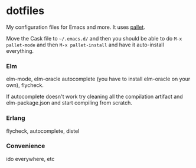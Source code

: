 # dotfiles

My configuration files for Emacs and more.
It uses [pallet](https://github.com/rdallasgray/pallet).

Move the Cask file to `~/.emacs.d/` and then you should be able to do `M-x pallet-mode` and then `M-x pallet-install` and have it auto-install everything.

### Elm 
elm-mode, elm-oracle autocomplete (you have to install elm-oracle on your own), flycheck.

If autocomplete doesn't work try cleaning all the compilation artifact and elm-package.json and start compiling from scratch.

### Erlang
flycheck, autocomplete, distel

### Convenience
ido everywhere, etc
